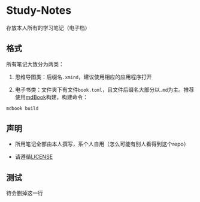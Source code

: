 # Study-Notes
存放本人所有的学习笔记（电子档）

## 格式

所有笔记大致分为两类：

1. 思维导图类：后缀名`.xmind`，建议使用相应的应用程序打开

2. 电子书类：文件夹下有文件`book.toml`，且文件后缀名大部分以`.md`为主。推荐使用[mdBook](https://github.com/rust-lang/mdBook)构建，构建命令：

```bash
mdbook build
```

## 声明

- 所用笔记全部由本人撰写，系个人自用（怎么可能有别人看得到这个repo）

- 请遵循[LICENSE](https://github.com/Cybercalf/Study-Notes/blob/master/LICENSE)

## 测试

待会删掉这一行